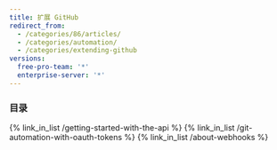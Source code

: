 ```yaml
---
title: 扩展 GitHub
redirect_from:
  - /categories/86/articles/
  - /categories/automation/
  - /categories/extending-github
versions:
  free-pro-team: '*'
  enterprise-server: '*'
---
```



### 目录

{% link_in_list /getting-started-with-the-api %}
{% link_in_list /git-automation-with-oauth-tokens %}
{% link_in_list /about-webhooks %}
